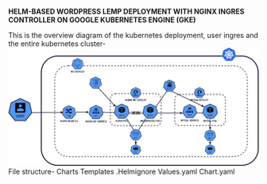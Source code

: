 **HELM-BASED WORDPRESS LEMP DEPLOYMENT WITH NGINX INGRES CONTROLLER ON GOOGLE KUBERNETES ENGINE (GKE)**

This is the overview diagram of the kubernetes deployment, user ingres and the entire kubernetes cluster-
![](image.jpg)
File structure-
Charts 
Templates
.Helmignore
Values.yaml
Chart.yaml
